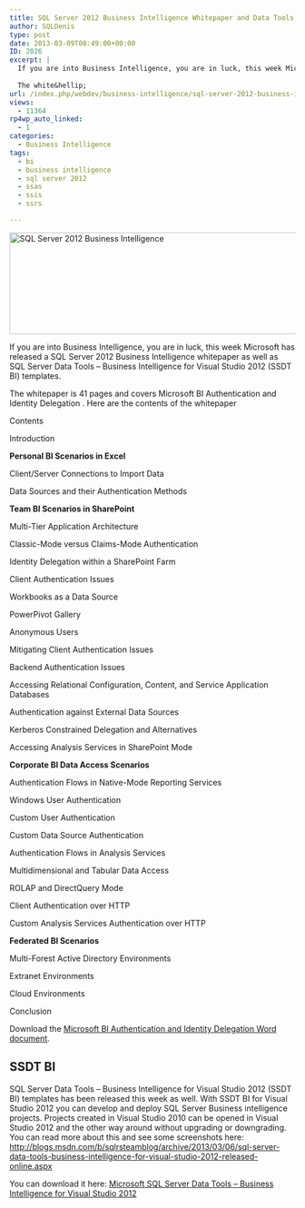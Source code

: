 ```yaml
---
title: SQL Server 2012 Business Intelligence Whitepaper and Data Tools released
author: SQLDenis
type: post
date: 2013-03-09T08:49:00+00:00
ID: 2026
excerpt: |
  If you are into Business Intelligence, you are in luck, this week Microsoft has released a SQL Server 2012 Business Intelligence whitepaper as well as SQL Server Data Tools – Business Intelligence for Visual Studio 2012 (SSDT BI) templates.
  
  The white&hellip;
url: /index.php/webdev/business-intelligence/sql-server-2012-business-intelligence/
views:
  - 11364
rp4wp_auto_linked:
  - 1
categories:
  - Business Intelligence
tags:
  - bi
  - business intelligence
  - sql server 2012
  - ssas
  - ssis
  - ssrs

---
```

<div class="image_block">
  <a href="https://lessthandot.z19.web.core.windows.net/wp-content/uploads/blogs/DataMgmt/Denis/SQLServer2012BusinessIntelligence.png?mtime=1362825412"><img alt="SQL Server 2012 Business Intelligence" title="SQL Server 2012 Business Intelligence" src="https://lessthandot.z19.web.core.windows.net/wp-content/uploads/blogs/DataMgmt/Denis/SQLServer2012BusinessIntelligence.png?mtime=1362825412" width="587" height="179" /></a>
</div>

If you are into Business Intelligence, you are in luck, this week Microsoft has released a SQL Server 2012 Business Intelligence whitepaper as well as SQL Server Data Tools – Business Intelligence for Visual Studio 2012 (SSDT BI) templates.

The whitepaper is 41 pages and covers Microsoft BI Authentication and Identity Delegation . Here are the contents of the whitepaper

Contents
  
Introduction
  
**Personal BI Scenarios in Excel**
  
Client/Server Connections to Import Data
  
Data Sources and their Authentication Methods
  
**Team BI Scenarios in SharePoint** 
  
Multi-Tier Application Architecture
  
Classic-Mode versus Claims-Mode Authentication
  
Identity Delegation within a SharePoint Farm
  
Client Authentication Issues
  
Workbooks as a Data Source
  
PowerPivot Gallery
  
Anonymous Users
  
Mitigating Client Authentication Issues
  
Backend Authentication Issues
  
Accessing Relational Configuration, Content, and Service Application Databases
  
Authentication against External Data Sources
  
Kerberos Constrained Delegation and Alternatives
  
Accessing Analysis Services in SharePoint Mode
  
**Corporate BI Data Access Scenarios**
  
Authentication Flows in Native-Mode Reporting Services
  
Windows User Authentication
  
Custom User Authentication
  
Custom Data Source Authentication
  
Authentication Flows in Analysis Services
  
Multidimensional and Tabular Data Access
  
ROLAP and DirectQuery Mode
  
Client Authentication over HTTP
  
Custom Analysis Services Authentication over HTTP
  
**Federated BI Scenarios**
  
Multi-Forest Active Directory Environments
  
Extranet Environments
  
Cloud Environments
  
Conclusion 

Download the [Microsoft BI Authentication and Identity Delegation Word document][1].

## SSDT BI

SQL Server Data Tools – Business Intelligence for Visual Studio 2012 (SSDT BI) templates has been released this week as well. With SSDT BI for Visual Studio 2012 you can develop and deploy SQL Server Business intelligence projects. Projects created in Visual Studio 2010 can be opened in Visual Studio 2012 and the other way around without upgrading or downgrading. You can read more about this and see some screenshots here: http://blogs.msdn.com/b/sqlrsteamblog/archive/2013/03/06/sql-server-data-tools-business-intelligence-for-visual-studio-2012-released-online.aspx

You can download it here: [Microsoft SQL Server Data Tools – Business Intelligence for Visual Studio 2012][2]

 [1]: http://download.microsoft.com/download/D/2/0/D20E1C5F-72EA-4505-9F26-FEF9550EFD44/MSFTBIAuthOverview.docx
 [2]: http://www.microsoft.com/en-us/download/details.aspx?id=36843